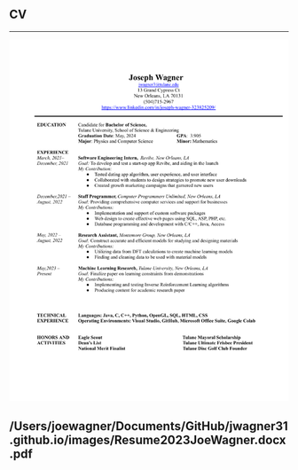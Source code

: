 ## CV

---

<img src="images/Resume2023JoeWagner.docx.pdf?raw=true"/>


/Users/joewagner/Documents/GitHub/jwagner31.github.io/images/Resume2023JoeWagner.docx.pdf
---
<br>
